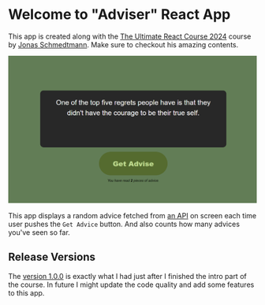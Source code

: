 # Welcome to "Adviser" React App

This app is created along with the [The Ultimate React Course 2024](https://www.udemy.com/course/the-ultimate-react-course/ "Master modern React from beginner to advanced! Context API, React Query, Redux Toolkit, Tailwind, advanced patterns") course by [Jonas Schmedtmann](https://codingheroes.io/ "jonas.io"). Make sure to checkout his amazing contents.

![alt text](demo.png)

This app displays a random advice fetched from [an API](https://adviceslip.com/ "adviceslip.com") on screen each time user pushes the `Get Advice` button. And also counts how many advices you've seen so far.

## Release Versions

The [version 1.0.0](https://github.com/ashkheid/today-i-learned/releases/tag/v1.0.0) is exactly what I had just after I finished the intro part of the course. In future I might update the code quality and add some features to this app.
